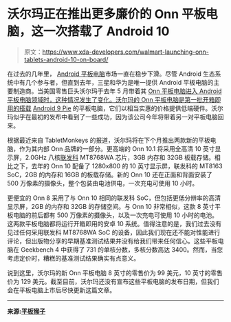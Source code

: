 # 沃尔玛正在推出更多廉价的 Onn 平板电脑，这一次搭载了 Android 10

> 原文：<https://www.xda-developers.com/walmart-launching-onn-tablets-android-10-on-board/>

在过去的几年里， [Android 平板电脑](https://www.xda-developers.com/tag/android-tablet/)市场一直在稳步下滑。尽管 Android 生态系统中有几个参与者，但直到去年，三星和华为是唯一提供 Android 平板电脑的主要制造商。当美国零售巨头沃尔玛于去年 5 月带着其 [Onn 平板电脑进入 Android 平板电脑领域时，这种情况发生了变化。沃尔玛的 Onn 平板电脑是第一批开箱即用的搭载](https://www.xda-developers.com/walmart-android-pie-tablets/) [Android 9 Pie](https://www.xda-developers.com/tag/android-9-0/) 的平板电脑，它们以相当实惠的价格提供低端硬件。沃尔玛似乎在最初的发布中看到了一些成功，因为该公司今年将带着另一对平板电脑回来。

根据最近来自 TabletMonkeys 的报道，沃尔玛将在下个月推出两款新的平板电脑，作为其内部 Onn 品牌的一部分。更高端的 Onn 10.1 将采用全高清 10 英寸显示屏，2.0GHz 八核[联发科](https://www.xda-developers.com/tag/mediatek/) MT8768WA 芯片，3GB 内存和 32GB 板载存储。相比之下，去年的 Onn 10 配备了 1280x800 的 10 英寸显示屏，联发科的 MT8163 SoC，2GB 的内存和 16GB 的板载存储。新的 Onn 10 还在正面和背面安装了 500 万像素的摄像头，整个包装由电池供电，一次充电可使用 10 小时。

更便宜的 Onn 8 采用了与 Onn 10 相同的联发科 SoC，但包括更低分辨率的高清显示屏，2GB 的内存和 32GB 的存储空间。与 Onn 10 非常相似，这款 8 英寸平板电脑的前后都有 500 万像素的摄像头，以及一次充电可使用 10 小时的电池。这两款平板电脑都将运行开箱即用的安卓 10 系统。值得注意的是，我们过去没有见过任何采用联发科 MT8768WA SoC 的设备，因此我们现在还不能对性能进行评论，但出版物分享的早期基准测试结果并没有给我们带来任何信心。这些平板电脑在 Geekbench 4 中获得了 731 的单核分数，多核分数高达 3400。然而，当您考虑定价时，糟糕的基准测试结果确实有点意义。

说到这里，沃尔玛的新 Onn 平板电脑 8 英寸的零售价为 99 美元，10 英寸的零售价为 129 美元。截至目前，沃尔玛还没有宣布这些平板电脑的发布日期，但我们会在平板电脑上市后尽快更新这篇文章。

* * *

**来源:[平板猴子](https://tabletmonkeys.com/walmart-launching-cheap-new-android-10-tablets-under-the-onn-brand/)**
